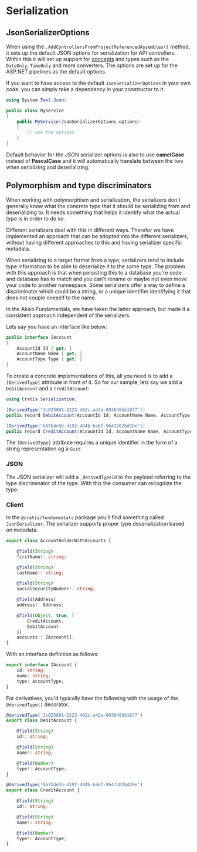 # Serialization

## JsonSerializerOptions

When using the `.AddControllersFromProjectReferencedAssembles()` method, it sets up the default JSON options for serialization for API controllers.
Within this it will set up support for [concepts](./concepts.md) and types such as the `DateOnly`, `TimeOnly` and more converters.
The options are set up for the ASP.NET pipelines as the default options.

If you want to have access to the default `JsonSerializerOptions` in your own code, you can simply take a dependency in your constructor to it:

```csharp
using System.Text.Json;

public class MyService
{
    public MyService(JsonSerializerOptions options)
    {
        // use the options
    }
}
```

Default behavior for the JSON serializer options is also to use **camelCase** instead of **PascalCase** and it will automatically translate between
the two when serializing and deserializing.

## Polymorphism and type discriminators

When working with polymorphism and serialization, the serializers don't generally know what the concrete type that it should be serializing from and
deserializing to. It needs something that helps it identify what the actual type is in order to do so.

Different serializers deal with this in different ways. Therefor we have implemented an approach that can be adopted into the different serializers,
without having different approaches to this and having serializer specific metadata.

When serializing to a target format from a type, serializers tend to include type information to be able to deserialize it to the same type.
The problem with this approach is that when persisting this to a database you're code and database has to match and you can't rename or maybe not
even move your code to another namespace. Some serializers offer a way to define a discriminator which could be a string, or a unique identifier
identifying it that does not couple oneself to the name.

In the Aksio Fundamentals, we have taken the latter approach, but made it a consistent approach independent of the serializers.

Lets say you have an interface like below:

```csharp
public interface IAccount
{
    AccountId Id { get; }
    AccountName Name { get; }
    AccountType Type { get; }
}
```

To create a concrete implementations of this, all you need is to add a `[DerivedType]` attribute in front of it.
So for our sample, lets say we add a `DebitAccount` and a `CreditAccount`:

```csharp
using Cratis.Serialization;

[DerivedType("2c025801-2223-402c-a42a-893845bb1077")]
public record DebitAccount(AccountId Id, AccountName Name, AccountType Type) : IAccount;

[DerivedType("b67b4e5b-d192-404b-ba6f-9647202bd20e")]
public record CreditAccount(AccountId Id, AccountName Name, AccountType Type) : IAccount;
```

The `[DerivedType]` attribute requires a unique identifier in the form of a string representation og a `Guid`.

### JSON

The JSON serializer will add a `_derivedTypeId` to the payload referring to the type discriminator of the type.
With this the consumer can recognize the type.

### Client

In the `@cratis/fundamentals` package you'll find something called `JsonSerializer`.
The serializer supports proper type deserialization based on metadata.

```typescript
export class AccountHolderWithAccounts {

    @field(String)
    firstName!: string;

    @field(String)
    lastName!: string;

    @field(String)
    socialSecurityNumber!: string;

    @field(Address)
    address!: Address;

    @field(Object, true, [
        CreditAccount,
        DebitAccount
    ])
    accounts!: IAccount[];
}
```

With an interface definition as follows:

```typescript
export interface IAccount {
    id: string;
    name: string;
    type: AccountType;
}
```

For derivatives, you'd typically have the following with the usage of the `@derivedType()` decorator.

```typescript
@derivedType('2c025801-2223-402c-a42a-893845bb1077')
export class DebitAccount {

    @field(String)
    id!: string;

    @field(String)
    name!: string;

    @field(Number)
    type!: AccountType;
}

@derivedType('b67b4e5b-d192-404b-ba6f-9647202bd20e')
export class CreditAccount {

    @field(String)
    id!: string;

    @field(String)
    name!: string;

    @field(Number)
    type!: AccountType;
}
```
